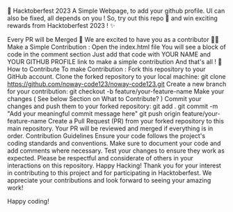🚀 Hacktoberfest 2023
A Simple Webpage, to add your github profile. UI can also be fixed, all depends on you ! So, try out this repo 🤩 and win exciting rewards from Hacktoberfest 2023 ! ✨

Every PR will be Merged 🙂
We are excited to have you as a contributor 🤩🤩
Make a Simple Contribution :
Open the index.html file
You will see a block of code in the comment section
Just add that code with YOUR NAME and YOUR GITHUB PROFILE link to make a simple contribution
And that's all ! 🚀
How to Contribute
To make Contribution :
Fork this repository to your GitHub account.
Clone the forked repository to your local machine:
   git clone https://github.com/noway-code123/noway-code123.git
Create a new branch for your contribution:
git checkout -b feature/your-feature-name
Make your changes ( See below Section on What to Contribute? )
Commit your changes and push them to your forked repository:
git add .
git commit -m "Add your meaningful commit message here"
git push origin feature/your-feature-name
Create a Pull Request (PR) from your forked repository to this main repository.
Your PR will be reviewed and merged if everything is in order.
Contribution Guidelines
Ensure your code follows the project's coding standards and conventions.
Make sure to document your code and add comments where necessary.
Test your changes to ensure they work as expected.
Please be respectful and considerate of others in your interactions on this repository.
Happy Hacking!
Thank you for your interest in contributing to this project and for participating in Hacktoberfest. We appreciate your contributions and look forward to seeing your amazing work!

Happy coding!
<!--
**noway-code123/noway-code123** is a ✨ _special_ ✨ repository because its `README.md` (this file) appears on your GitHub profile.

Here are some ideas to get you started:

- 🔭 I’m currently working on ...
- 🌱 I’m currently learning ...
- 👯 I’m looking to collaborate on ...
- 🤔 I’m looking for help with ...
- 💬 Ask me about ...
- 📫 How to reach me: ...
- 😄 Pronouns: ...
- ⚡ Fun fact: ...
-->
